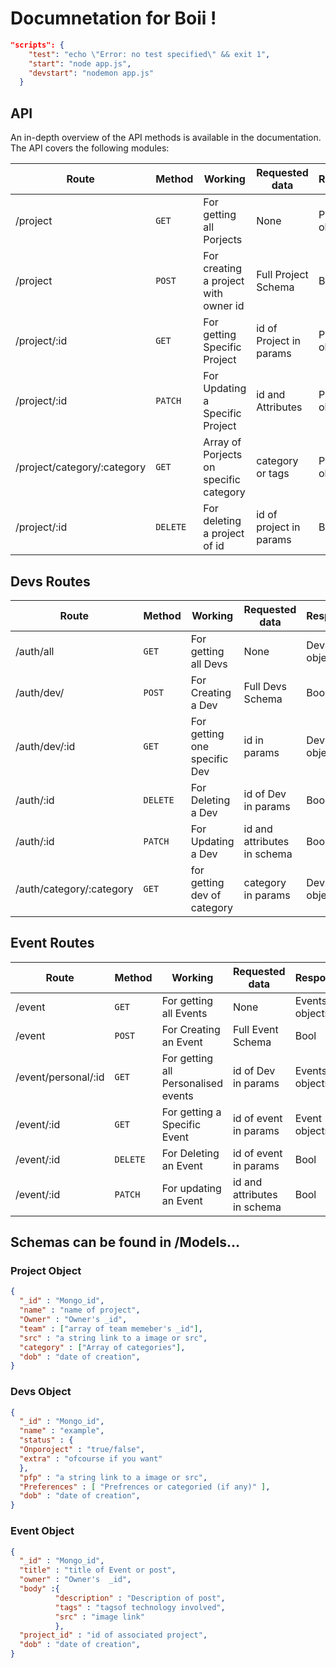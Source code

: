 # Documnetation for Boii ! 

```json
"scripts": {
    "test": "echo \"Error: no test specified\" && exit 1",
    "start": "node app.js",
    "devstart": "nodemon app.js"
  }
```

## API

An in-depth overview of the API methods is available in the documentation. The API covers the following modules:

| Route                        | Method                         | Working                                | Requested data               | Response                  |
| ---------------------------- | ------------------------------ | -------------------------------------- | -----------------------------|-------------------------- |
| /project                     |              `GET`             | For getting all Porjects               | None                         | Project object            |
| /project                     |              `POST`            | For creating a project with owner id   | Full Project Schema          | Bool                      |
| /project/:id                 |              `GET`             | For getting Specific Project           | id of Project in params      | Project object            |
| /project/:id                 |              `PATCH`           | For Updating a Specific Project        | id and Attributes            | Project object            |
| /project/category/:category  |              `GET`             | Array of Porjects on specific category | category or tags             | Project object            |
| /project/:id                 |              `DELETE`          | For deleting a project of id           | id of project in params      | Bool                      |
## Devs Routes
| Route                        | Method                         | Working                                | Requested data               | Response                  |
| ---------------------------- | ------------------------------ | -------------------------------------- | -----------------------------|-------------------------- |
| /auth/all                    |              `GET`             | For getting all Devs                   | None                         | Devs objects              |
| /auth/dev/                   |              `POST`            | For Creating a Dev                     | Full Devs Schema             | Bool                      |
| /auth/dev/:id                |              `GET`             | For getting one specific Dev           | id in params                 | Dev object                |
| /auth/:id                    |              `DELETE`          | For Deleting a Dev                     | id of Dev in params          | Bool                      |
| /auth/:id                    |              `PATCH`           | For Updating a Dev                     | id and attributes in schema  | Bool                      |
| /auth/category/:category     |              `GET`             | for getting dev of category            | category in params           | Devs objects              |
## Event Routes
| Route                        | Method                         | Working                                | Requested data               | Response                  |
| ---------------------------- | ------------------------------ | -------------------------------------- |------------------------------|-------------------------- |
| /event                       |              `GET`             | For getting all Events                 | None                         | Events objects            |
| /event                       |              `POST`            | For Creating an Event                  | Full Event Schema            | Bool                      |
| /event/personal/:id          |              `GET`             | For getting all Personalised events    | id of Dev in params          | Events objects            |
| /event/:id                   |              `GET`             | For getting a Specific Event           | id of event in params        | Event  objects            |
| /event/:id                   |              `DELETE`          | For Deleting an Event                  | id of event in params        | Bool                      |
| /event/:id                   |              `PATCH`           | For updating an Event                  | id and attributes in schema  | Bool                      |






## Schemas can be found in /Models...



### Project Object

```json
{
  "_id" : "Mongo_id",
  "name" : "name of project",
  "Owner" : "Owner's _id",
  "team" : ["array of team memeber's _id"],
  "src" : "a string link to a image or src",
  "category" : ["Array of categories"],  
  "dob" : "date of creation",
}
```



### Devs Object

```json
{
  "_id" : "Mongo_id",
  "name" : "example",
  "status" : {
  "Onporoject" : "true/false",
  "extra" : "ofcourse if you want"
  },
  "pfp" : "a string link to a image or src",
  "Preferences" : [ "Prefrences or categoried (if any)" ],
  "dob" : "date of creation",
}
```





### Event Object

```json
{
  "_id" : "Mongo_id",
  "title" : "title of Event or post",
  "owner" : "Owner's  _id",
  "body" :{
          "description" : "Description of post",
          "tags" : "tagsof technology involved",
          "src" : "image link"
          },
  "project_id" : "id of associated project",
  "dob" : "date of creation",
}
```





